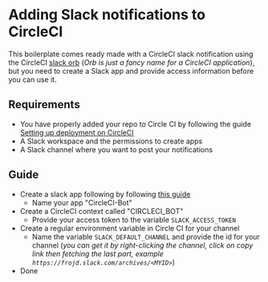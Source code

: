 # Adding Slack notifications to CircleCI

This boilerplate comes ready made with a CircleCI slack notification using the CircleCI [slack orb](https://github.com/CircleCI-Public/slack-orb) (*Orb is just a fancy name for a CircleCI application*), but you need to create a Slack app and provide access information before you can use it.

## Requirements
- You have properly added your repo to Circle CI by following the guide [Setting up deployment on CircleCI](./setting-up-deployment-with-circleci.md)
- A Slack workspace and the permissions to create apps
- A Slack channel where you want to post your notifications

## Guide
- Create a slack app following by following [this guide](https://github.com/CircleCI-Public/slack-orb/wiki/Setup)
    - Name your app "CircleCI-Bot"
- Create a CircleCI context called "CIRCLECI_BOT"
    - Provide your access token to the variable `SLACK_ACCESS_TOKEN`
- Create a regular environment variable in Circle CI for your channel
    - Name the variable `SLACK_DEFAULT_CHANNEL` and provide the id for your channel (*you can get it by right-clicking the channel, click on copy link then fetching the last part, example `https://frojd.slack.com/archives/<MYID>`*)
- Done
